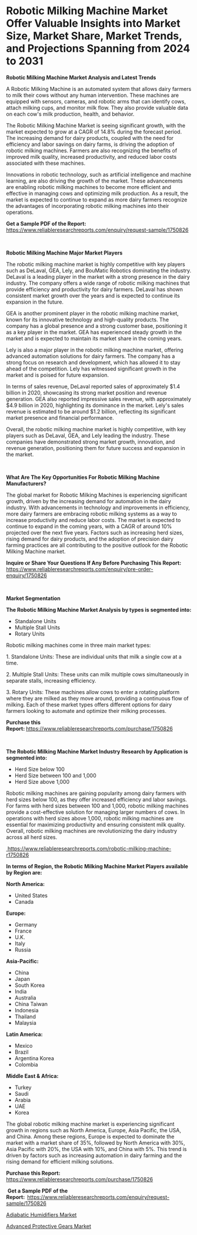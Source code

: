 <p><h1>Robotic Milking Machine Market Offer Valuable Insights into Market Size, Market Share, Market Trends, and Projections Spanning from 2024 to 2031</h1></p><p><strong>Robotic Milking Machine Market Analysis and Latest Trends</strong></p>
<p><p>A Robotic Milking Machine is an automated system that allows dairy farmers to milk their cows without any human intervention. These machines are equipped with sensors, cameras, and robotic arms that can identify cows, attach milking cups, and monitor milk flow. They also provide valuable data on each cow's milk production, health, and behavior.</p><p>The Robotic Milking Machine Market is seeing significant growth, with the market expected to grow at a CAGR of 14.8% during the forecast period. The increasing demand for dairy products, coupled with the need for efficiency and labor savings on dairy farms, is driving the adoption of robotic milking machines. Farmers are also recognizing the benefits of improved milk quality, increased productivity, and reduced labor costs associated with these machines.</p><p>Innovations in robotic technology, such as artificial intelligence and machine learning, are also driving the growth of the market. These advancements are enabling robotic milking machines to become more efficient and effective in managing cows and optimizing milk production. As a result, the market is expected to continue to expand as more dairy farmers recognize the advantages of incorporating robotic milking machines into their operations.</p></p>
<p><strong>Get a Sample PDF of the Report:&nbsp;</strong> <a href="https://www.reliableresearchreports.com/enquiry/request-sample/1750826">https://www.reliableresearchreports.com/enquiry/request-sample/1750826</a></p>
<p>&nbsp;</p>
<p><strong>Robotic Milking Machine Major Market Players</strong></p>
<p><p>The robotic milking machine market is highly competitive with key players such as DeLaval, GEA, Lely, and BouMatic Robotics dominating the industry. DeLaval is a leading player in the market with a strong presence in the dairy industry. The company offers a wide range of robotic milking machines that provide efficiency and productivity for dairy farmers. DeLaval has shown consistent market growth over the years and is expected to continue its expansion in the future.</p><p>GEA is another prominent player in the robotic milking machine market, known for its innovative technology and high-quality products. The company has a global presence and a strong customer base, positioning it as a key player in the market. GEA has experienced steady growth in the market and is expected to maintain its market share in the coming years.</p><p>Lely is also a major player in the robotic milking machine market, offering advanced automation solutions for dairy farmers. The company has a strong focus on research and development, which has allowed it to stay ahead of the competition. Lely has witnessed significant growth in the market and is poised for future expansion.</p><p>In terms of sales revenue, DeLaval reported sales of approximately $1.4 billion in 2020, showcasing its strong market position and revenue generation. GEA also reported impressive sales revenue, with approximately $4.9 billion in 2020, highlighting its dominance in the market. Lely's sales revenue is estimated to be around $1.2 billion, reflecting its significant market presence and financial performance.</p><p>Overall, the robotic milking machine market is highly competitive, with key players such as DeLaval, GEA, and Lely leading the industry. These companies have demonstrated strong market growth, innovation, and revenue generation, positioning them for future success and expansion in the market.</p></p>
<p>&nbsp;</p>
<p><strong>What Are The Key Opportunities For Robotic Milking Machine Manufacturers?</strong></p>
<p><p>The global market for Robotic Milking Machines is experiencing significant growth, driven by the increasing demand for automation in the dairy industry. With advancements in technology and improvements in efficiency, more dairy farmers are embracing robotic milking systems as a way to increase productivity and reduce labor costs. The market is expected to continue to expand in the coming years, with a CAGR of around 10% projected over the next five years. Factors such as increasing herd sizes, rising demand for dairy products, and the adoption of precision dairy farming practices are all contributing to the positive outlook for the Robotic Milking Machine market.</p></p>
<p><strong>Inquire or Share Your Questions If Any Before Purchasing This Report:</strong> <a href="https://www.reliableresearchreports.com/enquiry/pre-order-enquiry/1750826">https://www.reliableresearchreports.com/enquiry/pre-order-enquiry/1750826</a></p>
<p>&nbsp;</p>
<p><strong>Market Segmentation</strong></p>
<p><strong>The Robotic Milking Machine Market Analysis by types is segmented into:</strong></p>
<p><ul><li>Standalone Units</li><li>Multiple Stall Units</li><li>Rotary Units</li></ul></p>
<p><p>Robotic milking machines come in three main market types:</p><p>1. Standalone Units: These are individual units that milk a single cow at a time.</p><p>2. Multiple Stall Units: These units can milk multiple cows simultaneously in separate stalls, increasing efficiency.</p><p>3. Rotary Units: These machines allow cows to enter a rotating platform where they are milked as they move around, providing a continuous flow of milking. Each of these market types offers different options for dairy farmers looking to automate and optimize their milking processes.</p></p>
<p><strong>Purchase this Report:&nbsp;</strong><a href="https://www.reliableresearchreports.com/purchase/1750826">https://www.reliableresearchreports.com/purchase/1750826</a></p>
<p>&nbsp;</p>
<p><strong>The Robotic Milking Machine Market Industry Research by Application is segmented into:</strong></p>
<p><ul><li>Herd Size below 100</li><li>Herd Size between 100 and 1,000</li><li>Herd Size above 1,000</li></ul></p>
<p><p>Robotic milking machines are gaining popularity among dairy farmers with herd sizes below 100, as they offer increased efficiency and labor savings. For farms with herd sizes between 100 and 1,000, robotic milking machines provide a cost-effective solution for managing larger numbers of cows. In operations with herd sizes above 1,000, robotic milking machines are essential for maximizing productivity and ensuring consistent milk quality. Overall, robotic milking machines are revolutionizing the dairy industry across all herd sizes.</p></p>
<p><a href="https://www.reliableresearchreports.com/robotic-milking-machine-r1750826">&nbsp;https://www.reliableresearchreports.com/robotic-milking-machine-r1750826</a></p>
<p><strong>In terms of Region, the Robotic Milking Machine Market Players available by Region are:</strong></p>
<p>
    <p> <strong> North America: </strong>
        <ul>
            <li>United States</li>
            <li>Canada</li>
        </ul>
        </p> 
    <p> <strong> Europe: </strong>
        <ul>
            <li>Germany</li>
            <li>France</li>
            <li>U.K.</li>
            <li>Italy</li>
            <li>Russia</li>
        </ul>
        </p> 
    <p> <strong> Asia-Pacific: </strong>
        <ul>
            <li>China</li>
            <li>Japan</li>
            <li>South Korea</li>
            <li>India</li>
            <li>Australia</li>
            <li>China Taiwan</li>
            <li>Indonesia</li>
            <li>Thailand</li>
            <li>Malaysia</li>
        </ul>
        </p> 
    <p> <strong> Latin America: </strong>
        <ul>
            <li>Mexico</li>
            <li>Brazil</li>
            <li>Argentina Korea</li>
            <li>Colombia</li>
        </ul>
        </p> 
    <p> <strong> Middle East & Africa: </strong>
        <ul>
            <li>Turkey</li>
            <li>Saudi</li>
            <li>Arabia</li>
            <li>UAE</li>
            <li>Korea</li>
        </ul>
    </p>
    </p>
<p><p>The global robotic milking machine market is experiencing significant growth in regions such as North America, Europe, Asia Pacific, the USA, and China. Among these regions, Europe is expected to dominate the market with a market share of 35%, followed by North America with 30%, Asia Pacific with 20%, the USA with 10%, and China with 5%. This trend is driven by factors such as increasing automation in dairy farming and the rising demand for efficient milking solutions.</p></p>
<p><strong>Purchase this Report: </strong><a href="https://www.reliableresearchreports.com/purchase/1750826">https://www.reliableresearchreports.com/purchase/1750826</a></p>
<p>&nbsp;<strong>Get a Sample PDF of the Report:&nbsp;&nbsp;</strong><a href="https://www.reliableresearchreports.com/enquiry/request-sample/1750826">https://www.reliableresearchreports.com/enquiry/request-sample/1750826</a></p>
<p><strong></strong></p>
<p><p><a href="https://github.com/singletonthaxterkelliehr2df/Market-Research-Report-List-3/blob/main/adiabatic-humidifiers-market.md">Adiabatic Humidifiers Market</a></p><p><a href="https://view.publitas.com/reportprime-1/insights-into-the-advanced-protective-gears-industry-market-financial-status-market-size-and-revenue-analysis-up-to-2031/">Advanced Protective Gears Market</a></p></p>